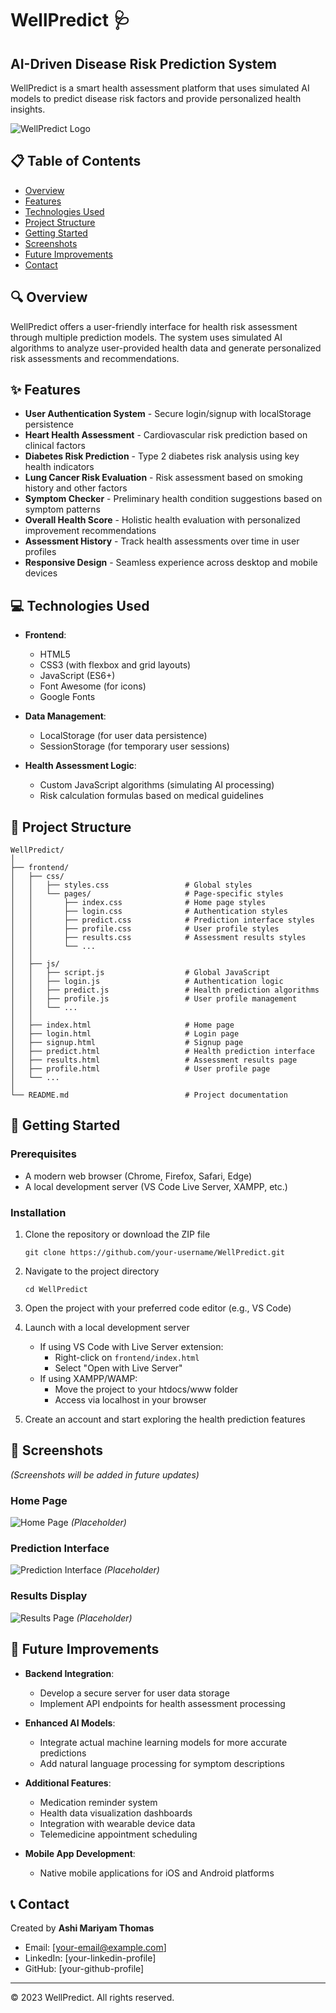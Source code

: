 # WellPredict 🩺

## AI-Driven Disease Risk Prediction System

WellPredict is a smart health assessment platform that uses simulated AI models to predict disease risk factors and provide personalized health insights.

![WellPredict Logo](screenshots/logo.jpg)
## 📋 Table of Contents
- [Overview](#overview)
- [Features](#features)
- [Technologies Used](#technologies-used)
- [Project Structure](#project-structure)
- [Getting Started](#getting-started)
- [Screenshots](#screenshots)
- [Future Improvements](#future-improvements)
- [Contact](#contact)

## 🔍 Overview

WellPredict offers a user-friendly interface for health risk assessment through multiple prediction models. The system uses simulated AI algorithms to analyze user-provided health data and generate personalized risk assessments and recommendations.

## ✨ Features

- **User Authentication System** - Secure login/signup with localStorage persistence
- **Heart Health Assessment** - Cardiovascular risk prediction based on clinical factors
- **Diabetes Risk Prediction** - Type 2 diabetes risk analysis using key health indicators
- **Lung Cancer Risk Evaluation** - Risk assessment based on smoking history and other factors
- **Symptom Checker** - Preliminary health condition suggestions based on symptom patterns
- **Overall Health Score** - Holistic health evaluation with personalized improvement recommendations
- **Assessment History** - Track health assessments over time in user profiles
- **Responsive Design** - Seamless experience across desktop and mobile devices

## 💻 Technologies Used

- **Frontend**:
  - HTML5
  - CSS3 (with flexbox and grid layouts)
  - JavaScript (ES6+)
  - Font Awesome (for icons)
  - Google Fonts

- **Data Management**:
  - LocalStorage (for user data persistence)
  - SessionStorage (for temporary user sessions)

- **Health Assessment Logic**:
  - Custom JavaScript algorithms (simulating AI processing)
  - Risk calculation formulas based on medical guidelines

## 📁 Project Structure

```
WellPredict/
│
├── frontend/
│   ├── css/
│   │   ├── styles.css                 # Global styles
│   │   └── pages/                     # Page-specific styles
│   │       ├── index.css              # Home page styles
│   │       ├── login.css              # Authentication styles
│   │       ├── predict.css            # Prediction interface styles
│   │       ├── profile.css            # User profile styles
│   │       ├── results.css            # Assessment results styles
│   │       └── ...
│   │
│   ├── js/
│   │   ├── script.js                  # Global JavaScript
│   │   ├── login.js                   # Authentication logic
│   │   ├── predict.js                 # Health prediction algorithms
│   │   ├── profile.js                 # User profile management
│   │   └── ...
│   │
│   ├── index.html                     # Home page
│   ├── login.html                     # Login page
│   ├── signup.html                    # Signup page
│   ├── predict.html                   # Health prediction interface
│   ├── results.html                   # Assessment results page
│   ├── profile.html                   # User profile page
│   └── ...
│
└── README.md                          # Project documentation
```

## 🚀 Getting Started

### Prerequisites
- A modern web browser (Chrome, Firefox, Safari, Edge)
- A local development server (VS Code Live Server, XAMPP, etc.)

### Installation

1. Clone the repository or download the ZIP file
   ```
   git clone https://github.com/your-username/WellPredict.git
   ```

2. Navigate to the project directory
   ```
   cd WellPredict
   ```

3. Open the project with your preferred code editor (e.g., VS Code)

4. Launch with a local development server
   - If using VS Code with Live Server extension:
     - Right-click on `frontend/index.html`
     - Select "Open with Live Server"
   - If using XAMPP/WAMP:
     - Move the project to your htdocs/www folder
     - Access via localhost in your browser

5. Create an account and start exploring the health prediction features

## 📸 Screenshots

*(Screenshots will be added in future updates)*

### Home Page
![Home Page](assets/screenshots/home.png) *(Placeholder)*

### Prediction Interface
![Prediction Interface](assets/screenshots/predict.png) *(Placeholder)*

### Results Display
![Results Page](assets/screenshots/results.png) *(Placeholder)*

## 🔮 Future Improvements

- **Backend Integration**:
  - Develop a secure server for user data storage
  - Implement API endpoints for health assessment processing

- **Enhanced AI Models**:
  - Integrate actual machine learning models for more accurate predictions
  - Add natural language processing for symptom descriptions

- **Additional Features**:
  - Medication reminder system
  - Health data visualization dashboards
  - Integration with wearable device data
  - Telemedicine appointment scheduling

- **Mobile App Development**:
  - Native mobile applications for iOS and Android platforms

## 📞 Contact

Created by **Ashi Mariyam Thomas**

- Email: [your-email@example.com]
- LinkedIn: [your-linkedin-profile]
- GitHub: [your-github-profile]

---

© 2023 WellPredict. All rights reserved.
